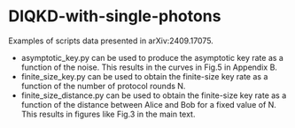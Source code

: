 # DIQKD-with-single-photons
Examples of scripts data presented in arXiv:2409.17075.

- asymptotic_key.py can be used to produce the asymptotic key rate as a function of the noise. This results in the curves in Fig.5 in Appendix B.
- finite_size_key.py can be used to obtain the finite-size key rate as a function of the number of protocol rounds N.
- finite_size_distance.py can be used to obtain the finite-size key rate as a function of the distance between Alice and Bob for a fixed value of N. This results in figures like Fig.3 in the main text.
